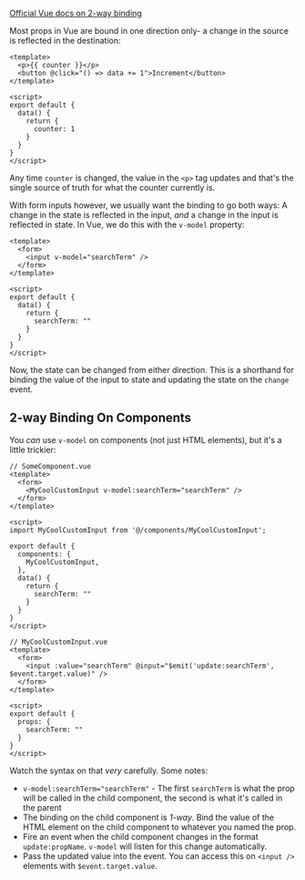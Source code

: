 [Official Vue docs on 2-way binding](https://v3.vuejs.org/guide/forms.html)

Most props in Vue are bound in one direction only- a change in the source is reflected in the destination:

```vue
<template>
  <p>{{ counter }}</p>
  <button @click="() => data += 1">Increment</button>
</template>

<script>
export default {
  data() {
    return {
      counter: 1
    }
  }
}
</script>
```

Any time `counter` is changed, the value in the `<p>` tag updates and that's the single source of truth for what the counter currently is.

With form inputs however, we usually want the binding to go both ways: A change in the state is reflected in the input, *and* a change in the input is reflected in state. In Vue, we do this with the `v-model` property:

```vue
<template>
  <form>
    <input v-model="searchTerm" />
  </form>
</template>

<script>
export default {
  data() {
    return {
      searchTerm: ""
    }
  }
}
</script>
```

Now, the state can be changed from either direction. This is a shorthand for binding the value of the input to state and updating the state on the `change` event.

## 2-way Binding On Components

You *can* use `v-model` on components (not just HTML elements), but it's a little trickier:

```vue
// SomeComponent.vue
<template>
  <form>
    <MyCoolCustomInput v-model:searchTerm="searchTerm" />
  </form>
</template>

<script>
import MyCoolCustomInput from '@/components/MyCoolCustomInput';

export default {
  components: {
    MyCoolCustomInput,
  },
  data() {
    return {
      searchTerm: ""
    }
  }
}
</script>

// MyCoolCustomInput.vue
<template>
  <form>
    <input :value="searchTerm" @input="$emit('update:searchTerm', $event.target.value)" />
  </form>
</template>

<script>
export default {
  props: {
    searchTerm: ""
  }
}
</script>
```

Watch the syntax on that *very* carefully. Some notes:

* `v-model:searchTerm="searchTerm"` - The first `searchTerm` is what the prop will be called in the child component, the second is what it's called in the parent
* The binding on the child component is *1-way*. Bind the value of the HTML element on the child component to whatever you named the prop.
* Fire an event when the child component changes in the format `update:propName`. `v-model` will listen for this change automatically.
* Pass the updated value into the event. You can access this on `<input />` elements with `$event.target.value`.
